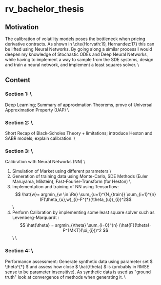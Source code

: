 # rv_bachelor_thesis

## Motivation
The calibration of volatility models poses the bottleneck when pricing derivative contracts. As shown in \cite{Horvath:19, Hernandez:17} this can be lifted using Neural Networks. By going along a similar process I would deepen my knowledge of Stochastic ODEs and Deep Neural Networks, while having to implement a way to sample from the SDE systems, design and train a neural network, and implement a least squares solver. \\

## Content
### Section 1: \\
Deep Learning; Summary of approximation Theorems, prove of Universal Approximation Property (UAP) \\
### Section 2: \\
Short Recap of Black-Scholes Theory + limitations; introduce Heston and SABR models; explain calibration. \\
### Section 3: \\
Calibration with Neural Networks (NN) \\
1. Simulation of Market using different parameters \\
2. Generation of training data using Monte-Carlo, SDE Methods (Euler Maruyama, Milstein), Fast-Fourier-Transform (for Heston) \\
3. Implementation and training of NN using Tensorflow: $$ \hat{w}= argmin_{w \in \Re} \sum_{u=1}^{N_{train}} \sum_{i=1}^{n} (F(\theta_{u},w)_{i}-F^{*}(\theta_{u})_{i})^2$$ \\
4. Perform Calibration by implementing some least square solver such as Levenberg-Marquardt : $$ \hat{\theta} = argmin_{\theta} \sum_{i=0}^{n} (\hat{F}(\theta)- P^{MKT}(\xi_{i}))^2 $$ \\ \\
### Section 4: \\
Performance assessment: Generate synthetic data using parameter set  $ \theta^{*} $ and assess how close  $ \hat{\theta} $ is (probably in RMSE sense to be parameter insensitive). As synthetic data is used as "ground truth" look at convergence of methods when generating it. \\

